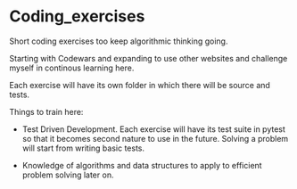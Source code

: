# Coding_exercises
Short coding exercises too keep algorithmic thinking going.

Starting with Codewars and expanding to use other websites and challenge myself in continous learning here.

Each exercise will have its own folder in which there will be source and tests.

Things to train here:

- Test Driven Development.
  Each exercise will have its test suite in pytest so that it becomes second nature to use in the future.
  Solving a problem will start from writing basic tests.

- Knowledge of algorithms and data structures to apply to efficient problem solving later on.
